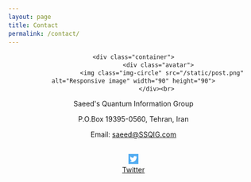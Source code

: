 ```yaml
---
layout: page
title: Contact
permalink: /contact/
---
```


<center>
 
	<div class="container">
                  <div class="avatar">
                    <img class="img-circle" src="/static/post.png" alt="Responsive image" width="90" height="90">
                  </div><br> 
  
Saeed's Quantum Information Group <br> 

P.O.Box 19395-0560, Tehran, Iran  <br>
  
Email: saeed@SSQIG.com <br><br>
  
<center>
       <div class="container">
                  <div class="avatar">
                    <img class="img-circle" src="/static/twitter.png" alt="Responsive image" width="20" height="20">
                  </div>
		<a href="https://twitter.com/ssqig1" rel="nofollow noopener noreferrer"><i class="1" aria-hidden="true"></i> Twitter</a>





<br><br><br><br>
<br><br><br><br><br><br><br><br><br><br><br><br><br><br><br><br><br><br><br><br><br><br><br><br><br>


